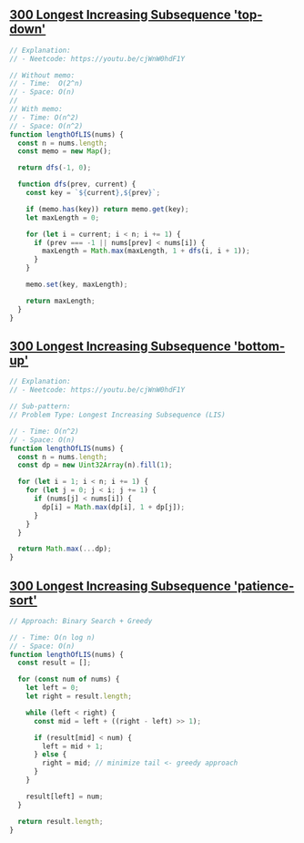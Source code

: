 ## [300 Longest Increasing Subsequence 'top-down'](https://leetcode.com/problems/longest-increasing-subsequence/description/)

<!-- notecardId: 1758391969555 -->

```js
// Explanation:
// - Neetcode: https://youtu.be/cjWnW0hdF1Y

// Without memo:
// - Time:  O(2^n)
// - Space: O(n)
//
// With memo:
// - Time: O(n^2)
// - Space: O(n^2)
function lengthOfLIS(nums) {
  const n = nums.length;
  const memo = new Map();

  return dfs(-1, 0);

  function dfs(prev, current) {
    const key = `${current},${prev}`;

    if (memo.has(key)) return memo.get(key);
    let maxLength = 0;

    for (let i = current; i < n; i += 1) {
      if (prev === -1 || nums[prev] < nums[i]) {
        maxLength = Math.max(maxLength, 1 + dfs(i, i + 1));
      }
    }

    memo.set(key, maxLength);

    return maxLength;
  }
}
```

## [300 Longest Increasing Subsequence 'bottom-up'](https://leetcode.com/problems/longest-increasing-subsequence/description/)

<!-- notecardId: 1758391969557 -->

```js
// Explanation:
// - Neetcode: https://youtu.be/cjWnW0hdF1Y

// Sub-pattern:
// Problem Type: Longest Increasing Subsequence (LIS)

// - Time: O(n^2)
// - Space: O(n)
function lengthOfLIS(nums) {
  const n = nums.length;
  const dp = new Uint32Array(n).fill(1);

  for (let i = 1; i < n; i += 1) {
    for (let j = 0; j < i; j += 1) {
      if (nums[j] < nums[i]) {
        dp[i] = Math.max(dp[i], 1 + dp[j]);
      }
    }
  }

  return Math.max(...dp);
}
```

## [300 Longest Increasing Subsequence 'patience-sort'](https://leetcode.com/problems/longest-increasing-subsequence/description/)

<!-- notecardId: 1756295528919 -->

```js
// Approach: Binary Search + Greedy

// - Time: O(n log n)
// - Space: O(n)
function lengthOfLIS(nums) {
  const result = [];

  for (const num of nums) {
    let left = 0;
    let right = result.length;

    while (left < right) {
      const mid = left + ((right - left) >> 1);

      if (result[mid] < num) {
        left = mid + 1;
      } else {
        right = mid; // minimize tail <- greedy approach
      }
    }

    result[left] = num;
  }

  return result.length;
}
```
